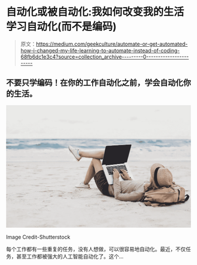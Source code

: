 # 自动化或被自动化:我如何改变我的生活学习自动化(而不是编码)

> 原文：<https://medium.com/geekculture/automate-or-get-automated-how-i-changed-my-life-learning-to-automate-instead-of-coding-68fb6dc1e3c4?source=collection_archive---------0----------------------->

## 不要只学编码！在你的工作自动化之前，学会自动化你的生活。

![](img/41099205fea7d249bbdacb406dffa20f.png)

Image Credit-Shutterstock

每个工作都有一些重复的任务，没有人想做，可以很容易地自动化。最近，不仅任务，甚至工作都被强大的人工智能自动化了。这个…